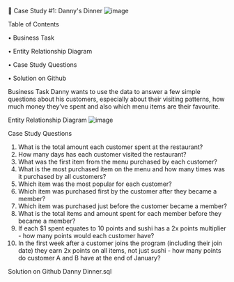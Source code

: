 🍜 Case Study #1: Danny's Dinner
![image](https://user-images.githubusercontent.com/126285330/223435399-e657b9ee-b988-46fd-b14d-a1e0b41987d7.png)

Table of Contents

•	Business Task

•	Entity Relationship Diagram

•	Case Study Questions

•	Solution on Github

Business Task
Danny wants to use the data to answer a few simple questions about his customers, especially about their visiting patterns, how much money they’ve spent and also which menu items are their favourite.

Entity Relationship Diagram
![image](https://user-images.githubusercontent.com/126285330/223435193-41599e43-5a30-4334-9e91-253009186ebd.png)

Case Study Questions
1.	What is the total amount each customer spent at the restaurant?
2.	How many days has each customer visited the restaurant?
3.	What was the first item from the menu purchased by each customer?
4.	What is the most purchased item on the menu and how many times was it purchased by all customers?
5.	Which item was the most popular for each customer?
6.	Which item was purchased first by the customer after they became a member?
7.	Which item was purchased just before the customer became a member?
8.	What is the total items and amount spent for each member before they became a member?
9.	If each $1 spent equates to 10 points and sushi has a 2x points multiplier - how many points would each customer have?
10.	In the first week after a customer joins the program (including their join date) they earn 2x points on all items, not just sushi - how many points do customer A and B have at the end of January?
 	           
Solution on Github
Danny Dinner.sql

